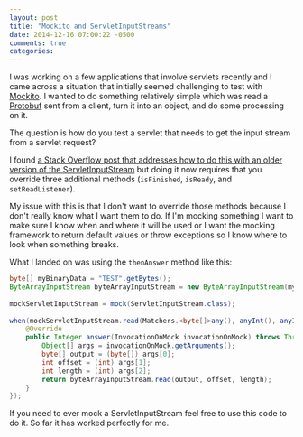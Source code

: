 ```yaml
---
layout: post
title: "Mockito and ServletInputStreams"
date: 2014-12-16 07:00:22 -0500
comments: true
categories: 
---
```

I was working on a few applications that involve servlets recently and I came across a situation that initially seemed challenging to test with [Mockito](https://github.com/mockito/mockito).  I wanted to do something relatively simple which was read a [Protobuf](https://github.com/google/protobuf/) sent from a client, turn it into an object, and do some processing on it.

The question is how do you test a servlet that needs to get the input stream from a servlet request?

I found [a Stack Overflow post that addresses how to do this with an older version of the ServletInputStream](https://stackoverflow.com/questions/13353545/mocking-multipart-mime-request-with-mockito) but doing it now requires that you override three additional methods (`isFinished`, `isReady`, and `setReadListener`).

My issue with this is that I don't want to override those methods because I don't really know what I want them to do.  If I'm mocking something I want to make sure I know when and where it will be used or I want the mocking framework to return default values or throw exceptions so I know where to look when something breaks.

What I landed on was using the `thenAnswer` method like this:

``` java Mocking a ServletInputStream
byte[] myBinaryData = "TEST".getBytes();
ByteArrayInputStream byteArrayInputStream = new ByteArrayInputStream(myBinaryData);
		
mockServletInputStream = mock(ServletInputStream.class);
        
when(mockServletInputStream.read(Matchers.<byte[]>any(), anyInt(), anyInt())).thenAnswer(new Answer<Integer>() {
    @Override
    public Integer answer(InvocationOnMock invocationOnMock) throws Throwable {
        Object[] args = invocationOnMock.getArguments();
        byte[] output = (byte[]) args[0];
        int offset = (int) args[1];
        int length = (int) args[2];
        return byteArrayInputStream.read(output, offset, length);
    }
});
```
 
If you need to ever mock a ServletInputStream feel free to use this code to do it.  So far it has worked perfectly for me.